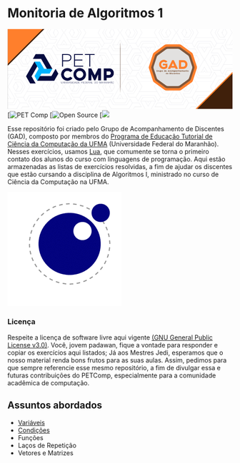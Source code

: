 # Monitoria de Algoritmos 1




![](./GAD.png)
[![PET Comp](https://img.shields.io/badge/PETComp-100%25-blue)
[![Open Source](https://img.shields.io/badge/Open-Source-9cf)
[![](https://img.shields.io/badge/Hello-Git-blue)

Esse repositório foi criado pelo Grupo de Acompanhamento de Discentes (GAD), composto por membros do [Programa de Educação Tutorial de Ciência da Computação da UFMA](https://pet.ufma.br/comp/) (Universidade Federal do Maranhão). Nesses exercícios, usamos [Lua](https://www.lua.org/), que comumente se torna o primeiro contato dos alunos do curso com linguagens de programação. Aqui estão armazenadas as listas de exercícios resolvidas, a fim de ajudar os discentes que estão cursando a disciplina de Algoritmos I, ministrado no curso de Ciência da Computação na UFMA. 

![](luaa.gif)

### Licença

Respeite a licença de software livre aqui vigente [(GNU General Public License v3.0)](/LICENSE). Você, jovem padawan, fique a vontade para responder e copiar os exercícios aqui listados; Já aos Mestres Jedi, esperamos que o nosso material renda bons frutos para as suas aulas. Assim, pedimos para que sempre referencie esse mesmo repositório, a fim de divulgar essa e futuras contribuições do PETComp, especialmente para a comunidade acadêmica de computação.

## Assuntos abordados

* [Variáveis](/Variáveis/Enunciados_Variaveis.md)
* [Condições](/Condições/Enunciados_Condicoes.md)
* Funções
* Laços de Repetição
* Vetores e Matrizes
